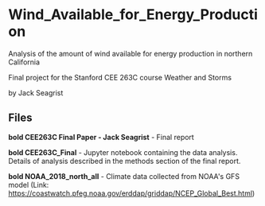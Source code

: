 # Wind_Available_for_Energy_Production
Analysis of the amount of wind available for energy production in northern California

Final project for the Stanford CEE 263C course Weather and Storms

by Jack Seagrist

## Files

**bold CEE263C Final Paper - Jack Seagrist** - Final report

**bold CEE263C_Final** - Jupyter notebook containing the data analysis. Details of analysis described in the methods section of the final report.

**bold NOAA_2018_north_all** - Climate data collected from NOAA's GFS model (Link: https://coastwatch.pfeg.noaa.gov/erddap/griddap/NCEP_Global_Best.html)
